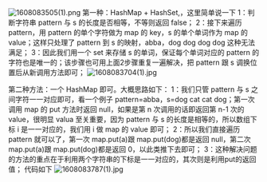 ![1608083505(1).png](https://pic.leetcode-cn.com/1608085370-tYjJiG-1608083505\(1\).png)
第一种：HashMap + HashSet,，这里简单说一下
1：判断字符串 pattern 与 s 的长度是否相等，不等则返回 false；
2：接下来遍历 pattern，用 pattern 的单个字符做为 map 的 key，s 的单个单词作为 map 的 value；这样只处理了 pattern 到 s 的映射，abba，dog dog dog dog 这种无法满足；
3：因此我们用一个 set 来存储 s 的单词，保证每个单词对应的 pattern 的字符也是唯一的；该步骤也可用上面2步骤重复一遍解决，把 pattern 跟 s 调换位置后从新调用方法即可；
![1608083704(1).jpg](https://pic.leetcode-cn.com/1608085362-JFrIrV-1608083704\(1\).jpg)

第二种方法：一个 HashMap 即可。大概思路如下：
1：我们只管 pattern 与 s 之间字符一一对应即可，看一个例子 pattern=abba，s=dog cat cat dog；第一次调用 map 的 put 方法时返回 null，如果是第 n 次调用的话即返回第 n-1 次的 value，很明显 valua 至关重要，因为 pattern 与 s 的长度是相等的，所以数组下标 i 是一一对应的，我们用 i 做 map 的 value 即可；
2：所以我们直接遍历 pattern 就可以了，第一次 map.put(a)跟 map.put(dog)都是返回 null，第二次 map.put(a)跟 map.put(dog)都是返回 0，以此类推下去即可；
3：这种解决问题的方法的重点在于利用两个字符串的下标是一一对应的，其次则是利用put的返回值；
代码如下
![1608083787(1).jpg](https://pic.leetcode-cn.com/1608086247-AhWIAv-1608083787\(1\).jpg)


